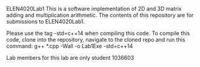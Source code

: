 ELEN4020Lab1
This is a software implementation of 2D and 3D matrix adding and multiplication arithmetic.
The contents of this repository are for submissions to ELEN4020Lab1.


Please use the tag -std=c++14 when compiling this code.
To compile this code, clone into the repository, navigate to the cloned repo and run this command:
g++ *.cpp -Wall -o Lab1Exe -std=c++14

Lab members for this lab are only student 1036603